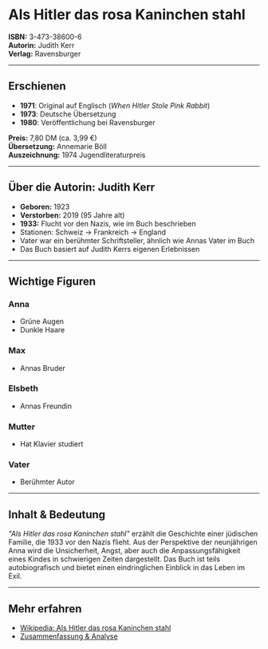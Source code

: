 # Als Hitler das rosa Kaninchen stahl

**ISBN:** 3-473-38600-6  
**Autorin:** Judith Kerr  
**Verlag:** Ravensburger  

---

## Erschienen
- **1971**: Original auf Englisch (*When Hitler Stole Pink Rabbit*)  
- **1973**: Deutsche Übersetzung  
- **1980**: Veröffentlichung bei Ravensburger  

**Preis:** 7,80 DM (ca. 3,99 €)  
**Übersetzung:** Annemarie Böll  
**Auszeichnung:** 1974 Jugendliteraturpreis  

---

## Über die Autorin: Judith Kerr
- **Geboren:** 1923  
- **Verstorben:** 2019 (95 Jahre alt)  
- **1933:** Flucht vor den Nazis, wie im Buch beschrieben  
- Stationen: Schweiz → Frankreich → England  
- Vater war ein berühmter Schriftsteller, ähnlich wie Annas Vater im Buch  
- Das Buch basiert auf Judith Kerrs eigenen Erlebnissen  

---

## Wichtige Figuren

### Anna
- Grüne Augen  
- Dunkle Haare  

### Max
- Annas Bruder  

### Elsbeth
- Annas Freundin  

### Mutter
- Hat Klavier studiert  

### Vater
- Berühmter Autor  

---

## Inhalt & Bedeutung
_"Als Hitler das rosa Kaninchen stahl"_ erzählt die Geschichte einer jüdischen Familie, die 1933 vor den Nazis flieht. Aus der Perspektive der neunjährigen Anna wird die Unsicherheit, Angst, aber auch die Anpassungsfähigkeit eines Kindes in schwierigen Zeiten dargestellt. Das Buch ist teils autobiografisch und bietet einen eindringlichen Einblick in das Leben im Exil.

---

## Mehr erfahren
- [Wikipedia: Als Hitler das rosa Kaninchen stahl](https://de.wikipedia.org/wiki/Als_Hitler_das_rosa_Kaninchen_stahl)  
- [Zusammenfassung & Analyse](https://lyrik.antikoerperchen.de/als-hitler-das-rosa-kaninchen-stahl-zusammenfassung-kapitel-kerr,text,952.html)
